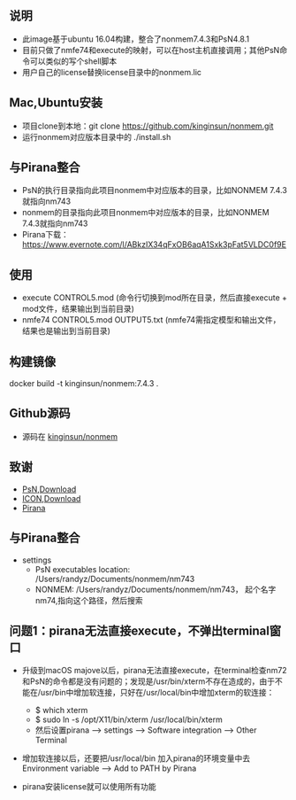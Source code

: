 ## 说明
* 此image基于ubuntu 16.04构建，整合了nonmem7.4.3和PsN4.8.1
* 目前只做了nmfe74和execute的映射，可以在host主机直接调用；其他PsN命令可以类似的写个shell脚本
* 用户自己的license替换license目录中的nonmem.lic


## Mac,Ubuntu安装
+ 项目clone到本地：git clone https://github.com/kinginsun/nonmem.git
+ 运行nonmem对应版本目录中的 ./install.sh


## 与Pirana整合
* PsN的执行目录指向此项目nonmem中对应版本的目录，比如NONMEM 7.4.3就指向nm743
* nonmem的目录指向此项目nonmem中对应版本的目录，比如NONMEM 7.4.3就指向nm743
* Pirana下载：https://www.evernote.com/l/ABkzIX34qFxOB6aqA1Sxk3pFat5VLDC0f9E

## 使用
- execute CONTROL5.mod (命令行切换到mod所在目录，然后直接execute + mod文件，结果输出到当前目录)
- nmfe74 CONTROL5.mod OUTPUT5.txt (nmfe74需指定模型和输出文件，结果也是输出到当前目录)

## 构建镜像
docker build -t kinginsun/nonmem:7.4.3 .

## Github源码
- 源码在 [kinginsun/nonmem](https://github.com/kinginsun/nonmem) 

## 致谢
- [PsN](https://uupharmacometrics.github.io/PsN/docs.html),[Download](https://uupharmacometrics.github.io/PsN/download.html)
- [ICON](https://www.iconplc.com/innovation/nonmem/),[Download](https://nonmem.iconplc.com/)
- [Pirana](http://lp.certara.com/WFDownloadPirana.html)

## 与Pirana整合
* settings
  - PsN executables location: /Users/randyz/Documents/nonmem/nm743
  - NONMEM: /Users/randyz/Documents/nonmem/nm743， 起个名字nm74,指向这个路径，然后搜索

## 问题1：pirana无法直接execute，不弹出terminal窗口

 - 升级到macOS majove以后，pirana无法直接execute，在terminal检查nm72和PsN的命令都是没有问题的；发现是/usr/bin/xterm不存在造成的，由于不能在/usr/bin中增加软连接，只好在/usr/local/bin中增加xterm的软连接：
    - $ which xterm
    - $  sudo ln -s /opt/X11/bin/xterm /usr/local/bin/xterm
    - 然后设置pirana —> settings —> Software integration —> Other Terminal

- 增加软连接以后，还要把/usr/local/bin 加入pirana的环境变量中去Environment variable --> Add to PATH by Pirana
- pirana安装license就可以使用所有功能